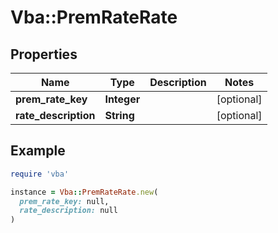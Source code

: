 # Vba::PremRateRate

## Properties

| Name | Type | Description | Notes |
| ---- | ---- | ----------- | ----- |
| **prem_rate_key** | **Integer** |  | [optional] |
| **rate_description** | **String** |  | [optional] |

## Example

```ruby
require 'vba'

instance = Vba::PremRateRate.new(
  prem_rate_key: null,
  rate_description: null
)
```

